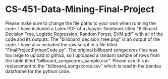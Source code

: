 # CS-451-Data-Mining-Final-Project

Please make sure to change the file paths to your own when running the code. I have included a Latex PDF of a Jupyter Notebook titled "Billboard Decision Tree, Logistic Regression, Random Forest, SVM.pdf" with all of the code and its outputs. The "billboard_decision_tree.png" is an output of the code. I have also included the raw script in a file titled "FinalProjectPythonCode.py". The original billboard songscores files was too large to upload to github, so I uploaded a random sample of rows from the table titled "billboard_songscores_sample.csv". Please use this in replacement to the "billboard_songscores.csv" which is read in the pandas dataframe for the python code. 
